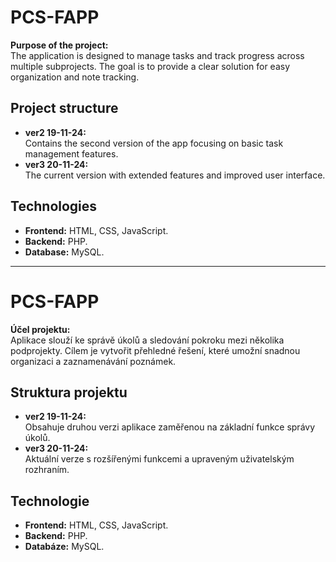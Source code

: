# PCS-FAPP

**Purpose of the project:**  
The application is designed to manage tasks and track progress across multiple subprojects.
The goal is to provide a clear solution for easy organization and note tracking.

## Project structure
- **ver2 19-11-24:**  
  Contains the second version of the app focusing on basic task management features.  
- **ver3 20-11-24:**  
  The current version with extended features and improved user interface.

## Technologies
- **Frontend:** HTML, CSS, JavaScript.  
- **Backend:** PHP.  
- **Database:** MySQL.  

---

# PCS-FAPP

**Účel projektu:**  
Aplikace slouží ke správě úkolů a sledování pokroku mezi několika podprojekty.
Cílem je vytvořit přehledné řešení, které umožní snadnou organizaci a zaznamenávání poznámek.

## Struktura projektu
- **ver2 19-11-24:**  
  Obsahuje druhou verzi aplikace zaměřenou na základní funkce správy úkolů.  
- **ver3 20-11-24:**  
  Aktuální verze s rozšířenými funkcemi a upraveným uživatelským rozhraním.

## Technologie
- **Frontend:** HTML, CSS, JavaScript.  
- **Backend:** PHP.  
- **Databáze:** MySQL.  
